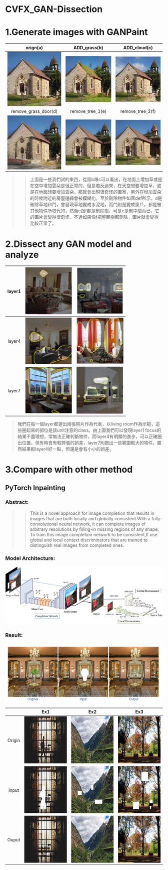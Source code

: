 # CVFX_GAN-Dissection
  # 1.Generate images with GANPaint
  
  | orign(a)        | ADD_grass(b)          | ADD_cloud(c)  |
  | :-------------: |:-------------:| :-----:|
  | ![image](https://github.com/CharlieYao1996/CVFX_GAN-Dissection/blob/master/oriign.PNG?raw=true)        | ![image](https://github.com/CharlieYao1996/CVFX_GAN-Dissection/blob/master/ADD_grass.PNG?raw=true)      | ![image](https://github.com/CharlieYao1996/CVFX_GAN-Dissection/blob/master/ADD_cloud.PNG?raw=true) |
  | remove_grass_door(d)        | remove_tree_1(e)      |   remove_tree_2(f) |
  | ![image](https://github.com/CharlieYao1996/CVFX_GAN-Dissection/blob/master/remove_grass_door.png?raw=true)      | ![image](https://github.com/CharlieYao1996/CVFX_GAN-Dissection/blob/master/remove_tree_1.png?raw=true)      |   ![image](https://github.com/CharlieYao1996/CVFX_GAN-Dissection/blob/master/remove_tree_2.png?raw=true) |

  
  >>上面是一些我們試的東西，從圖b跟c可以看出，在地面上增加草或是在空中增加雲朵是很正常的，但是若反過來，在天空想要增加草，或是在地面想要增加雲朵，那就會出現很奇怪的圖案，另外在增加雲朵的時候附近的房屋邊緣會被模糊化。至於刪除物件如圖def所示，d是刪除草地和門，會發現草地變成水泥地，而門則是變成窗戶，都是被其他物件所取代的，然後e跟f都是刪除樹，可是e是刪中間而已，它的圖片會變得很奇怪，不過如果像f把整顆樹都刪除，圖片就會變得比較正常了。
  
  # 2.Dissect any GAN model and analyze
  
  | layer1        | <img width="150" height="150" src="https://github.com/CharlieYao1996/CVFX_GAN-Dissection/blob/master/layer1_1.PNG"/>          | <img width="150" height="150" src="https://github.com/CharlieYao1996/CVFX_GAN-Dissection/blob/master/layer1_2.PNG"/>  |
| :-------------: |:-------------:| :-----:|
| layer4        | <img width="150" height="150" src="https://github.com/CharlieYao1996/CVFX_GAN-Dissection/blob/master/layer4_1.PNG"/>      | <img width="150" height="150" src="https://github.com/CharlieYao1996/CVFX_GAN-Dissection/blob/master/layer4_2.PNG"/> |
| layer7       | <img width="150" height="150" src="https://github.com/CharlieYao1996/CVFX_GAN-Dissection/blob/master/layer7_1.PNG"/>      |   <img width="150" height="150" src="https://github.com/CharlieYao1996/CVFX_GAN-Dissection/blob/master/layer7_2.PNG"/> |

  >我們在每一個layer都選出兩張照片作為代表，以living room作為示範，這些圈起來的部位是該unit注意的class。由上圖我們可以發現layer1 focus的結果不盡理想，常無法正確判斷物件，而layer4有明顯的進步，可以正確圈出位置，但有時會有較誇張的誤差，layer7則圈出一些範圍較大的物件，雖然結果較layer4好一點，但還是會有小小的誤差。


  # 3.Compare with other method
   ## PyTorch Inpainting
   ### Abstract:  
  
  >>This is a novel approach for image completion that results in images that are both locally and globally consistent.With a fully-convolutional neural network, it can complete images of arbitrary resolutions by filling-in missing regions of any shape. To train this image completion network to be consistent,It use global and local context discriminators that are trained to distinguish real images from completed ones.
  ### Model Architecture:  
  ![image](https://github.com/CharlieYao1996/CVFX_GAN-Dissection/blob/master/model_v2.png?raw=true)
 
  ### Result:
  ![image](https://github.com/CharlieYao1996/CVFX_GAN-Dissection/blob/master/result_1.png?raw=true)

|              | Ex1          | Ex2           | Ex3   |
|:------------:|:------------:|:-------------:|:-----:|
| Origin       | <img width="150" height="150" src="https://github.com/CharlieYao1996/CVFX_GAN-Dissection/blob/master/r1-1.png"/>        | <img width="150" height="150" src="https://github.com/CharlieYao1996/CVFX_GAN-Dissection/blob/master/r2-1.png"/>      | <img width="150" height="150" src="https://github.com/CharlieYao1996/CVFX_GAN-Dissection/blob/master/r3-1.png"/> |
| Input        | <img width="150" height="150" src="https://github.com/CharlieYao1996/CVFX_GAN-Dissection/blob/master/r1-2.png"/>        | <img width="150" height="150" src="https://github.com/CharlieYao1996/CVFX_GAN-Dissection/blob/master/r2-2.png"/>      |  <img width="150" height="150" src="https://github.com/CharlieYao1996/CVFX_GAN-Dissection/blob/master/r3-2.png"/> |
| Ouput        | <img width="150" height="150" src="https://github.com/CharlieYao1996/CVFX_GAN-Dissection/blob/master/r1-3.png"/>      | <img width="150" height="150" src="https://github.com/CharlieYao1996/CVFX_GAN-Dissection/blob/master/r2-3.png"/>      |   <img width="150" height="150" src="https://github.com/CharlieYao1996/CVFX_GAN-Dissection/blob/master/r3-3.png"/> |
